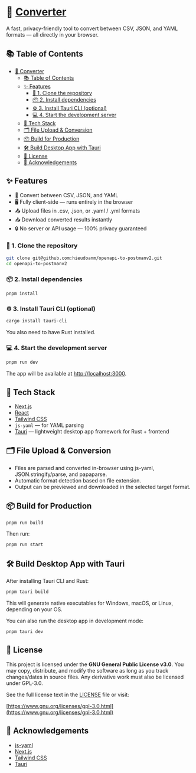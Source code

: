 # 🔄 [Converter](https://hieudoanm.github.io/converter)

A fast, privacy-friendly tool to convert between CSV, JSON, and YAML formats — all directly in your browser.

## 📚 Table of Contents

- [🔄 Converter](#-converter)
  - [📚 Table of Contents](#-table-of-contents)
  - [✨ Features](#-features)
    - [🔧 1. Clone the repository](#-1-clone-the-repository)
    - [📦 2. Install dependencies](#-2-install-dependencies)
    - [⚙️ 3. Install Tauri CLI (optional)](#️-3-install-tauri-cli-optional)
    - [💻 4. Start the development server](#-4-start-the-development-server)
  - [🧰 Tech Stack](#-tech-stack)
  - [🗂 File Upload \& Conversion](#-file-upload--conversion)
  - [📦 Build for Production](#-build-for-production)
  - [🛠️ Build Desktop App with Tauri](#️-build-desktop-app-with-tauri)
  - [📄 License](#-license)
  - [🙌 Acknowledgements](#-acknowledgements)

## ✨ Features

- 🔄 Convert between CSV, JSON, and YAML
- 🖥️ Fully client-side — runs entirely in the browser
- 📤 Upload files in .csv, .json, or .yaml / .yml formats
- 📥 Download converted results instantly
- 🔒 No server or API usage — 100% privacy guaranteed

### 🔧 1. Clone the repository

```bash
git clone git@github.com:hieudoanm/openapi-to-postmanv2.git
cd openapi-to-postmanv2
```

### 📦 2. Install dependencies

```bash
pnpm install
```

### ⚙️ 3. Install Tauri CLI (optional)

```bash
cargo install tauri-cli
```

You also need to have Rust installed.

### 💻 4. Start the development server

```bash
pnpm run dev
```

The app will be available at [http://localhost:3000](http://localhost:3000).

## 🧰 Tech Stack

- [Next.js](https://nextjs.org/)
- [React](https://react.dev/)
- [Tailwind CSS](https://tailwindcss.com/)
- `js-yaml` — for YAML parsing
- [Tauri](https://v2.tauri.app/) — lightweight desktop app framework for Rust + frontend

## 🗂 File Upload & Conversion

- Files are parsed and converted in-browser using js-yaml, JSON.stringify/parse, and papaparse.
- Automatic format detection based on file extension.
- Output can be previewed and downloaded in the selected target format.

## 📦 Build for Production

```bash
pnpm run build
```

Then run:

```bash
pnpm run start
```

## 🛠️ Build Desktop App with Tauri

After installing Tauri CLI and Rust:

```bash
pnpm tauri build
```

This will generate native executables for Windows, macOS, or Linux, depending on your OS.

You can also run the desktop app in development mode:

```bash
pnpm tauri dev
```

## 📄 License

This project is licensed under the **GNU General Public License v3.0**.
You may copy, distribute, and modify the software as long as you track changes/dates in source files.
Any derivative work must also be licensed under GPL-3.0.

See the full license text in the [LICENSE](./LICENSE) file or visit:

[https://www.gnu.org/licenses/gpl-3.0.html](https://www.gnu.org/licenses/gpl-3.0.html)

## 🙌 Acknowledgements

- [js-yaml](https://github.com/nodeca/js-yaml)
- [Next.js](https://nextjs.org/)
- [Tailwind CSS](https://tailwindcss.com/)
- [Tauri](https://v2.tauri.app/)
